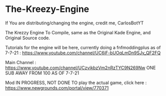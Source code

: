 # The-Kreezy-Engine
If You are distributing/changing the engine, credit me, CarlosBotYT


The Krezzy Engine
To Compile, same as the Original Kade Engine, and Original Source code.

Tutorials for the engine will be here, currently doing a fnfmoddingplus as of 7-7-21 : https://www.youtube.com/channel/UC6iF-bUOqLmDn9SJv_QF2FQ

Main Channel : https://www.youtube.com/channel/UCzvikbzVm2nRzTYC9N269Nw ONE SUB AWAY FROM 100 AS OF 7-7-21


Mod IN PROGRESS, NOT DONE
TO play the actual game, click here : https://www.newgrounds.com/portal/view/770371
